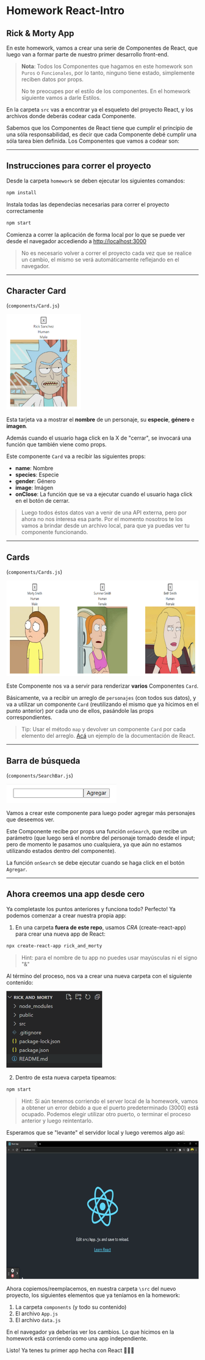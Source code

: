 # Homework React-Intro

## Rick & Morty App

En este homework, vamos a crear una serie de Componentes de React, que luego van a formar parte de nuestro primer desarrollo front-end.

> **Nota**: Todos los Componentes que hagamos en este homework son `Puros` o `Funcionales`, por lo tanto, ninguno tiene estado, simplemente reciben datos por props.
>
> No te preocupes por el estilo de los componentes. En el homework siguiente vamos a darle Estilos.

En la carpeta `src` vas a encontrar ya el esqueleto del proyecto React, y los archivos donde deberás codear cada Componente.

Sabemos que los Componentes de React tiene que cumplir el principio de una sóla responsabilidad, es decir que cada Componente debé cumplir una sóla tarea bien definida. Los Componentes que vamos a codear son:

---

## Instrucciones para correr el proyecto

Desde la carpeta `homework` se deben ejecutar los siguientes comandos:

```bash
npm install
```

Instala todas las dependecias necesarias para correr el proyecto correctamente

```bash
npm start
```

Comienza a correr la aplicación de forma local por lo que se puede ver desde el navegador accediendo a <http://localhost:3000>

>No es necesario volver a correr el proyecto cada vez que se realice un cambio, el mismo se verá automáticamente reflejando en el navegador.

---

## Character Card

(`components/Card.js`)

<img src="/06-React-Intro/homework/homework-integration/img/characterCard.png" height="250px">

Esta tarjeta va a mostrar el **nombre** de un personaje, su **especie**, **género** e **imagen**.

Además cuando el usuario haga click en la X de "cerrar", se invocará una función que también viene como props.

Este componente `Card` va a recibir las siguientes props:

- **name**: Nombre
- **species**: Especie
- **gender**: Género
- **image**: Imágen
- **onClose**: La función que se va a ejecutar cuando el usuario haga click en el botón de cerrar.

> Luego todos éstos datos van a venir de una API externa, pero por ahora no nos interesa esa parte. Por el momento nosotros te los vamos a brindar desde un archivo local, para que ya puedas ver tu componente funcionando.

---

## Cards

(`components/Cards.js`)

<img src="./img/cards.png" height="250px">

Este Componente nos va a servir para renderizar **varios** Componentes `Card`.

Básicamente, va a recibir un arreglo de `personajes` (con todos sus datos), y va a utilizar un componente `Card` (reutilizando el mismo que ya hicimos en el punto anterior) por cada uno de ellos, pasándole las props correspondientes.

> Tip: Usar el método `map` y devolver un componente `Card` por cada elemento del arreglo. [Acá](https://es.reactjs.org/docs/lists-and-keys.html#rendering-multiple-components) un ejemplo de la documentación de React.

---

## Barra de búsqueda

(`components/SearchBar.js`)

<img src="./img/searchBar.png" height="50px">

Vamos a crear este componente para luego poder agregar más personajes que deseemos ver.

Este Componente recibe por props una función `onSearch`, que recibe un parámetro (que luego será el nombre del personaje tomado desde el input; pero de momento le pasamos uno cualquiera, ya que aún no estamos utilizando estados dentro del componente).

La función `onSearch` se debe ejecutar cuando se haga click en el botón `Agregar`.

---

## Ahora creemos una app desde cero

Ya completaste los puntos anteriores y funciona todo? Perfecto! Ya podemos comenzar a crear nuestra propia app:

1. En una carpeta **fuera de este repo**, usamos *CRA* (create-react-app) para crear una nueva app de React:

```bash
npx create-react-app rick_and_morty
```

> Hint: para el nombre de tu app no puedes usar mayúsculas ni el signo "&"

Al término del proceso, nos va a crear una nueva carpeta con el siguiente contenido:

<img src="./img/cra_01.png" height="200px">

2. Dentro de esta nueva carpeta tipeamos:

```bash
npm start
```

> Hint: Si aún tenemos corriendo el server local de la homework, vamos a obtener un error debido a que el puerto predeterminado (3000) está ocupado. Podemos elegir utilizar otro puerto, o terminar el proceso anterior y luego reintentarlo.

Esperamos que se "levante" el servidor local y luego veremos algo así:

<img src="./img/cra_02.gif" height="360px">

Ahora copiemos/reemplacemos, en nuestra carpeta `\src` del nuevo proyecto, los siguientes elementos que ya teníamos en la homework:

1. La carpeta `components` (y todo su contenido)
2. El archivo `App.js`
3. El archivo `data.js`

En el navegador ya deberías ver los cambios. Lo que hicimos en la homework está corriendo como una app independiente.

Listo! Ya tenes tu primer app hecha con React 👏🏼🚀
